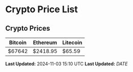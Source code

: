 # Crypto Price List

## Crypto Prices
| Bitcoin | Ethereum | Litecoin |
| ------- | -------- | -------- |
| $67642 | $2418.95 | $65.59 |
**Last Updated:** 2024-11-03 15:10 UTC
**Last Updated:** $DATE$

